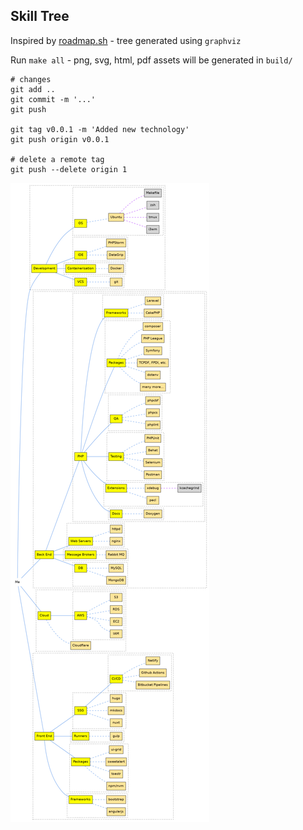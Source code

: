 ## Skill Tree

Inspired by [roadmap.sh](https://github.com/kamranahmedse/developer-roadmap#introduction) - tree generated using `graphviz`

Run `make all` - png, svg, html, pdf assets will be generated in `build/`

```shell
# changes
git add ..
git commit -m '...'
git push

git tag v0.0.1 -m 'Added new technology'
git push origin v0.0.1

# delete a remote tag
git push --delete origin 1
```

![skills](/.github/img/skills.png)
